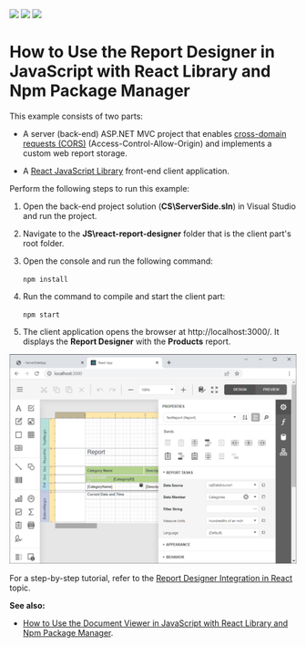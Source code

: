 <!-- default badges list -->
![](https://img.shields.io/endpoint?url=https://codecentral.devexpress.com/api/v1/VersionRange/229729146/20.1.14%2B)
[![](https://img.shields.io/badge/Open_in_DevExpress_Support_Center-FF7200?style=flat-square&logo=DevExpress&logoColor=white)](https://supportcenter.devexpress.com/ticket/details/T848271)
[![](https://img.shields.io/badge/📖_How_to_use_DevExpress_Examples-e9f6fc?style=flat-square)](https://docs.devexpress.com/GeneralInformation/403183)
<!-- default badges end -->
# How to Use the Report Designer in JavaScript with React Library and Npm Package Manager

This example consists of two parts: 

- A server (back-end) ASP.NET MVC project that enables [cross-domain requests (CORS)](https://developer.mozilla.org/en-US/docs/Web/HTTP/CORS) (Access-Control-Allow-Origin) and implements a custom web report storage.

- A <a href="https://react.dev">React JavaScript Library</a> front-end client application.

Perform the following steps to run this example:

1. Open the back-end project solution (**CS\ServerSide.sln**) in Visual Studio and run the project.
2. Navigate to the **JS\react-report-designer** folder that is the client part's root folder.
3. Open the console and run the following command:

    ```npm install```

4. Run the command to compile and start the client part:

    ```npm start```

5. The client application opens the browser at http://localhost:3000/. It displays the **Report Designer** with the **Products** report.

![](images/screenshot.png)

For a step-by-step tutorial, refer to the
[Report Designer Integration in React](https://docs.devexpress.com/XtraReports/119339) topic.

<b>See also:</b>
* [How to Use the Document Viewer in JavaScript with React Library and Npm Package Manager](https://github.com/DevExpress-Examples/reporting-document-viewer-in-javascript-with-react).
